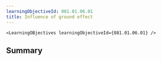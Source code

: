 ```yaml
---
learningObjectiveId: 081.01.06.01
title: Influence of ground effect
---
```


```tsx eval
<LearningOBjectives learningObjectiveId={081.01.06.01} />
```

## Summary
